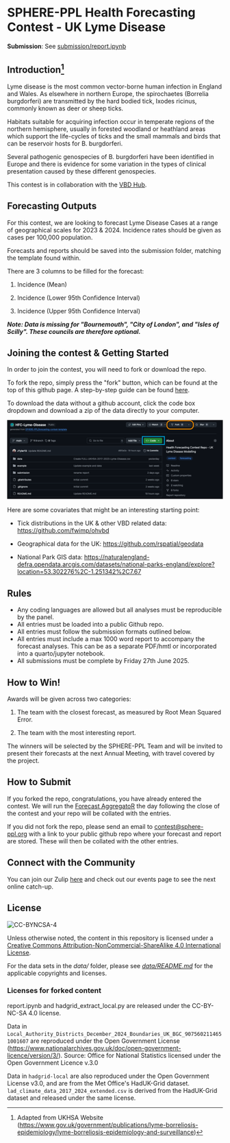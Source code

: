 # SPHERE-PPL Health Forecasting Contest - UK Lyme Disease

**Submission**: See [submission/report.ipynb](submission/report.ipynb)

## Introduction[^readme-1]

[^readme-1]: Adapted from UKHSA Website (<https://www.gov.uk/government/publications/lyme-borreliosis-epidemiology/lyme-borreliosis-epidemiology-and-surveillance>)

Lyme disease is the most common vector-borne human infection in England and Wales. As elsewhere in northern Europe, the spirochaetes (Borrelia burgdorferi) are transmitted by the hard bodied tick, Ixodes ricinus, commonly known as deer or sheep ticks.

Habitats suitable for acquiring infection occur in temperate regions of the northern hemisphere, usually in forested woodland or heathland areas which support the life-cycles of ticks and the small mammals and birds that can be reservoir hosts for B. burgdorferi.

Several pathogenic genospecies of B. burgdorferi have been identified in Europe and there is evidence for some variation in the types of clinical presentation caused by these different genospecies.

This contest is in collaboration with the [VBD Hub](https://vbdhub.org/).

## Forecasting Outputs

For this contest, we are looking to forecast Lyme Disease Cases at a range of geographical scales for 2023 & 2024. Incidence rates should be given as cases per 100,000 population.

Forecasts and reports should be saved into the submission folder, matching the template found within.

There are 3 columns to be filled for the forecast:

1.  Incidence (Mean)

2.  Incidence (Lower 95th Confidence Interval)

3.  Incidence (Upper 95th Confidence Interval)

***Note: Data is missing for "Bournemouth", "City of London", and "Isles of Scilly". These councils are therefore optional.***

## Joining the contest & Getting Started

In order to join the contest, you will need to fork or download the repo.

To fork the repo, simply press the "fork" button, which can be found at the top of this github page. A step-by-step guide can be found [here](https://scribehow.com/shared/Forking_a_SPHERE-PPL_Forecasting_Contest_Repository_on_GitHub__o_bLCyQlTsO0o5YCmGsk8Q).

To download the data without a github account, click the code box dropdown and download a zip of the data directly to your computer.

![Fork or Download](https://github.com/SPHERE-PPL/forecasting-contest-template/blob/main/contest_media/fork_button.png)

Here are some covariates that might be an interesting starting point:

-   Tick distributions in the UK & other VBD related data: <https://github.com/fwimp/ohvbd>

-   Geographical data for the UK: <https://github.com/rspatial/geodata>

-   National Park GIS data: <https://naturalengland-defra.opendata.arcgis.com/datasets/national-parks-england/explore?location=53.302276%2C-1.251342%2C7.67>

## Rules

-   Any coding languages are allowed but all analyses must be reproducible by the panel.
-   All entries must be loaded into a public Github repo.
-   All entries must follow the submission formats outlined below.
-   All entries must include a max 1000 word report to accompany the forecast analyses. This can be as a separate PDF/hmtl or incorporated into a quarto/jupyter notebook.
-   All submissions must be complete by Friday 27th June 2025.

## How to Win!

Awards will be given across two categories:

1. The team with the closest forecast, as measured by Root Mean Squared Error.  

2. The team with the most interesting report.

The winners will be selected by the SPHERE-PPL Team and will be invited to present their forecasts at the next Annual Meeting, with travel covered by the project.

## How to Submit

If you forked the repo, congratulations, you have already entered the contest. We will run the [Forecast AggregatoR](https://github.com/SPHERE-PPL/Forecast-AggregatoR) the day following the close of the contest and your repo will be collated with the entries.

If you did not fork the repo, please send an email to [contest\@sphere-ppl.org](mailto:contest@sphere-ppl.org) with a link to your public github repo where your forecast and report are stored. These will then be collated with the other entries.

## Connect with the Community

You can join our Zulip [here](https://sphereppl.zulipchat.com/join/olwtpi7g3wbyh5mxv4uwipaw/) and check out our events page to see the next online catch-up.

## License

![CC-BYNCSA-4](https://i.creativecommons.org/l/by-nc-sa/4.0/88x31.png)

Unless otherwise noted, the content in this repository is licensed under a [Creative Commons Attribution-NonCommercial-ShareAlike 4.0 International License](http://creativecommons.org/licenses/by-nc-sa/4.0/).

For the data sets in the *data/* folder, please see [*data/README.md*](data/README.md) for the applicable copyrights and licenses.

### Licenses for forked content

report.ipynb and hadgrid_extract_local.py are released under the CC-BY-NC-SA 4.0 license.

Data in `Local_Authority_Districts_December_2024_Boundaries_UK_BGC_9075602114651001607` are reproduced under the Open Government License (https://www.nationalarchives.gov.uk/doc/open-government-licence/version/3/). 
Source: Office for National Statistics licensed under the Open Government Licence v.3.0

Data in `hadgrid-local` are also reproduced under the Open Government License v3.0, and are from the Met Office's HadUK-Grid dataset. `lad_climate_data_2017_2024_extended.csv` is derived from the HadUK-Grid dataset and released under the same license.